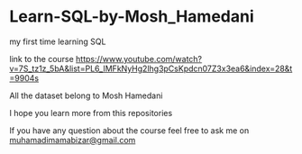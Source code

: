 # Learn-SQL-by-Mosh_Hamedani

my first time learning SQL

link to the course https://www.youtube.com/watch?v=7S_tz1z_5bA&list=PL6_IMFkNyHg2lhg3pCsKpdcn07Z3x3ea6&index=28&t=9904s

All the dataset belong to Mosh Hamedani

I hope you learn more from this repositories 

If you have any question about the course feel free to ask me on muhamadimamabizar@gmail.com
